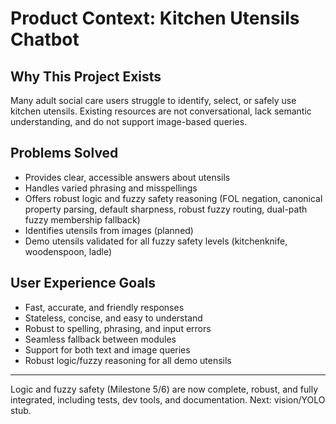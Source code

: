 # Product Context: Kitchen Utensils Chatbot

## Why This Project Exists
Many adult social care users struggle to identify, select, or safely use kitchen utensils. Existing resources are not conversational, lack semantic understanding, and do not support image-based queries.

## Problems Solved
- Provides clear, accessible answers about utensils
- Handles varied phrasing and misspellings
- Offers robust logic and fuzzy safety reasoning (FOL negation, canonical property parsing, default sharpness, robust fuzzy routing, dual-path fuzzy membership fallback)
- Identifies utensils from images (planned)
- Demo utensils validated for all fuzzy safety levels (kitchenknife, woodenspoon, ladle)

## User Experience Goals
- Fast, accurate, and friendly responses
- Stateless, concise, and easy to understand
- Robust to spelling, phrasing, and input errors
- Seamless fallback between modules
- Support for both text and image queries 
- Robust logic/fuzzy reasoning for all demo utensils

---

Logic and fuzzy safety (Milestone 5/6) are now complete, robust, and fully integrated, including tests, dev tools, and documentation. Next: vision/YOLO stub. 